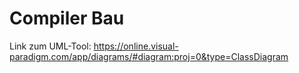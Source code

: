 # Compiler Bau

Link zum UML-Tool: https://online.visual-paradigm.com/app/diagrams/#diagram:proj=0&type=ClassDiagram
